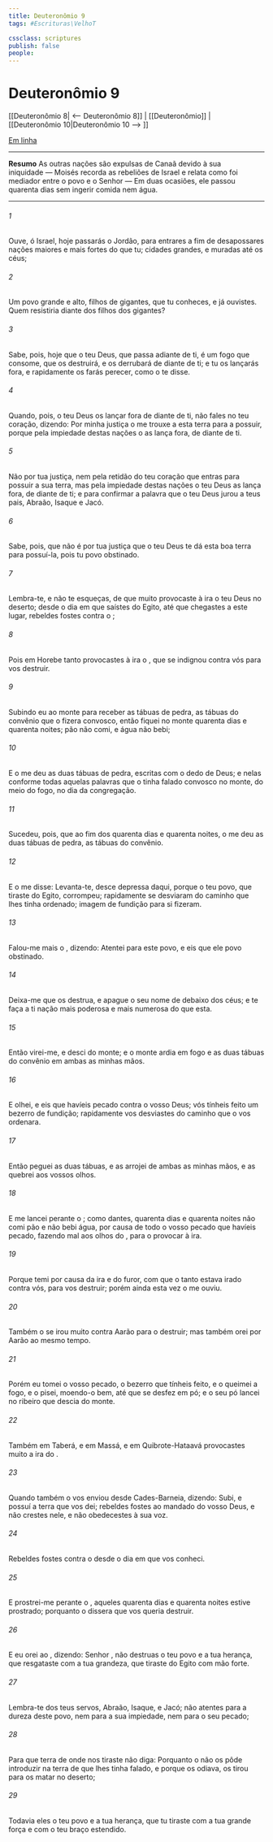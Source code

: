 ```yaml
---
title: Deuteronômio 9
tags: #Escrituras\VelhoT

cssclass: scriptures
publish: false
people:
---
```


# Deuteronômio 9
[[Deuteronômio 8| <-- Deuteronômio 8]] | [[Deuteronômio]] | [[Deuteronômio 10|Deuteronômio 10 --> ]]

[Em linha](https://churchofjesuschrist.org/study/scriptures/ot/deut/9?lang=por)

---
__Resumo__
As outras nações são expulsas de Canaã devido à sua iniquidade — Moisés recorda as rebeliões de Israel e relata como foi mediador entre o povo e o Senhor — Em duas ocasiões, ele passou quarenta dias sem ingerir comida nem água.

---
###### 1 
Ouve, ó Israel, hoje passarás o Jordão, para entrares a fim de desapossares nações maiores e mais fortes do que tu; cidades grandes, e muradas até os céus;

###### 2 
Um povo grande e alto, filhos de gigantes, que tu conheces, e  já ouvistes. Quem resistiria diante dos filhos dos gigantes?

###### 3 
Sabe, pois, hoje que o  teu Deus, que passa adiante de ti, é um fogo que consome, que os destruirá, e os derrubará de diante de ti; e tu os lançarás fora, e rapidamente os farás perecer, como o  te disse.

###### 4 
Quando, pois, o  teu Deus os lançar fora de diante de ti, não fales no teu coração, dizendo: Por  minha justiça  o  me trouxe a esta terra para a possuir, porque pela impiedade destas nações  o  as lança fora, de diante de ti.

###### 5 
Não  por  tua justiça, nem pela retidão do teu coração que entras para possuir a sua terra, mas pela impiedade destas nações o  teu Deus as lança fora, de diante de ti; e para confirmar a palavra que o  teu Deus jurou a teus pais, Abraão, Isaque e Jacó.

###### 6 
Sabe, pois, que não é por  tua justiça que o  teu Deus te dá esta boa terra para possuí-la, pois tu  povo obstinado.

###### 7 
Lembra-te, e não te esqueças, de que muito provocaste à ira o  teu Deus no deserto; desde o dia em que saístes do Egito, até que chegastes a este lugar, rebeldes fostes contra o ;

###### 8 
Pois em Horebe tanto provocastes à ira o , que se indignou contra vós para vos destruir.

###### 9 
Subindo eu ao monte para receber as tábuas de pedra, as tábuas do convênio que o  fizera convosco, então fiquei no monte quarenta dias e quarenta noites; pão não comi, e água não bebi;

###### 10 
E o  me deu as duas tábuas de pedra, escritas com o dedo de Deus; e nelas  conforme todas aquelas palavras que o  tinha falado convosco no monte, do meio do fogo, no dia da congregação.

###### 11 
Sucedeu, pois, que ao fim dos quarenta dias e quarenta noites, o  me deu as duas tábuas de pedra, as tábuas do convênio.

###### 12 
E o  me disse: Levanta-te, desce depressa daqui, porque o teu povo, que tiraste do Egito,  corrompeu; rapidamente se desviaram do caminho que  lhes tinha ordenado; imagem de fundição para si fizeram.

###### 13 
Falou-me mais o , dizendo: Atentei para este povo, e eis que ele  povo obstinado.

###### 14 
Deixa-me que os destrua, e apague o seu nome de debaixo dos céus; e te faça a ti nação mais poderosa e mais numerosa do que esta.

###### 15 
Então virei-me, e desci do monte; e o monte ardia em fogo e as duas tábuas do convênio  em ambas as minhas mãos.

###### 16 
E olhei, e eis que havíeis pecado contra o  vosso Deus; vós tínheis feito um bezerro de fundição; rapidamente vos desviastes do caminho que o  vos ordenara.

###### 17 
Então peguei as duas tábuas, e as arrojei de ambas as minhas mãos, e as quebrei aos vossos olhos.

###### 18 
E me lancei perante o ; como dantes, quarenta dias e quarenta noites não comi pão e não bebi água, por causa de todo o vosso pecado que havíeis pecado, fazendo mal aos olhos do , para o provocar à ira.

###### 19 
Porque temi por causa da ira e do furor, com que o  tanto estava irado contra vós, para vos destruir; porém ainda esta vez o  me ouviu.

###### 20 
Também o  se irou muito contra Aarão para o destruir; mas também orei por Aarão ao mesmo tempo.

###### 21 
Porém eu tomei o vosso pecado, o bezerro que tínheis feito, e o queimei a fogo, e o pisei, moendo-o bem, até que se desfez em pó; e o seu pó lancei no ribeiro que descia do monte.

###### 22 
Também em Taberá, e em Massá, e em Quibrote-Hataavá provocastes muito a ira do .

###### 23 
Quando também o  vos enviou desde Cades-Barneia, dizendo: Subi, e possuí a terra que vos dei; rebeldes fostes ao mandado do  vosso Deus, e não crestes nele, e não obedecestes à sua voz.

###### 24 
Rebeldes fostes contra o  desde o dia em que vos conheci.

###### 25 
E prostrei-me perante o , aqueles quarenta dias e quarenta noites estive prostrado; porquanto o  dissera que vos queria destruir.

###### 26 
E eu orei ao , dizendo: Senhor , não destruas o teu povo e a tua herança, que resgataste com a tua grandeza, que tiraste do Egito com mão forte.

###### 27 
Lembra-te dos teus servos, Abraão, Isaque, e Jacó; não atentes para a dureza deste povo, nem para a sua impiedade, nem para o seu pecado;

###### 28 
Para que  terra de onde nos tiraste não diga: Porquanto o  não os pôde introduzir na terra de que lhes tinha falado, e porque os odiava, os tirou para os matar no deserto;

###### 29 
Todavia  eles o teu povo e a tua herança, que tu tiraste com a tua grande força e com o teu braço estendido.

